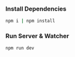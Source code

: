 ### Install Dependencies

```bash
npm i | npm install
```

### Run Server & Watcher

```bash
npm run dev
```
